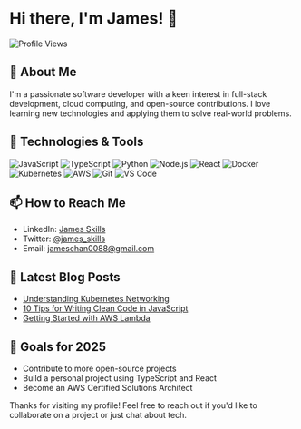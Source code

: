 # Hi there, I'm James! 👋

![Profile Views](https://komarev.com/ghpvc/?username=james-skills&color=blue)

## 🚀 About Me

I'm a passionate software developer with a keen interest in full-stack development, cloud computing, and open-source contributions. I love learning new technologies and applying them to solve real-world problems.

## 🔧 Technologies & Tools

![JavaScript](https://img.shields.io/badge/-JavaScript-F7DF1E?style=flat-square&logo=javascript&logoColor=black)
![TypeScript](https://img.shields.io/badge/-TypeScript-3178C6?style=flat-square&logo=typescript&logoColor=white)
![Python](https://img.shields.io/badge/-Python-3776AB?style=flat-square&logo=python&logoColor=white)
![Node.js](https://img.shields.io/badge/-Node.js-339933?style=flat-square&logo=node.js&logoColor=white)
![React](https://img.shields.io/badge/-React-61DAFB?style=flat-square&logo=react&logoColor=black)
![Docker](https://img.shields.io/badge/-Docker-2496ED?style=flat-square&logo=docker&logoColor=white)
![Kubernetes](https://img.shields.io/badge/-Kubernetes-326CE5?style=flat-square&logo=kubernetes&logoColor=white)
![AWS](https://img.shields.io/badge/-AWS-232F3E?style=flat-square&logo=amazon-aws&logoColor=white)
![Git](https://img.shields.io/badge/-Git-F05032?style=flat-square&logo=git&logoColor=white)
![VS Code](https://img.shields.io/badge/-VS%20Code-007ACC?style=flat-square&logo=visual-studio-code&logoColor=white)

## 📫 How to Reach Me

- LinkedIn: [James Skills](https://www.linkedin.com/in/james-skills/)
- Twitter: [@james_skills](https://twitter.com/james_skills)
- Email: jameschan0088@gmail.com

## 📝 Latest Blog Posts

<!-- BLOG-POST-LIST:START -->
- [Understanding Kubernetes Networking](https://medium.com/@james-skills/understanding-kubernetes-networking)
- [10 Tips for Writing Clean Code in JavaScript](https://medium.com/@james-skills/10-tips-for-writing-clean-code-in-javascript)
- [Getting Started with AWS Lambda](https://medium.com/@james-skills/getting-started-with-aws-lambda)
<!-- BLOG-POST-LIST:END -->

## 🎯 Goals for 2025

- Contribute to more open-source projects
- Build a personal project using TypeScript and React
- Become an AWS Certified Solutions Architect

Thanks for visiting my profile! Feel free to reach out if you'd like to collaborate on a project or just chat about tech.
